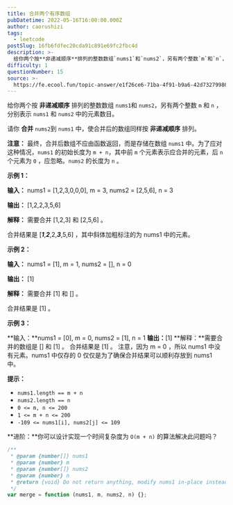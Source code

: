 ```yaml
---
title: 合并两个有序数组
pubDatetime: 2022-05-16T16:00:00.000Z
author: caorushizi
tags:
  - leetcode
postSlug: 16fb6fdfec20cda91c891e69fc2fbc4d
description: >-
  给你两个按**非递减顺序**排列的整数数组`nums1`和`nums2`，另有两个整数`m`和`n`，分别表示`nums1`和`nums2`中的元素数目。请你**合并**`nums2`到`nums1`
difficulty: 1
questionNumber: 15
source: >-
  https://fe.ecool.fun/topic-answer/e1f26ce6-71ba-4f91-b9a6-42d732799863?orderBy=updateTime&order=desc&tagId=31
---
```


给你两个按 **非递减顺序** 排列的整数数组 `nums1`和 `nums2`，另有两个整数 `m` 和 `n` ，分别表示 `nums1` 和 `nums2` 中的元素数目。

请你 **合并** `nums2`到 `nums1` 中，使合并后的数组同样按 **非递减顺序** 排列。

**注意：** 最终，合并后数组不应由函数返回，而是存储在数组 `nums1` 中。为了应对这种情况，`nums1` 的初始长度为 `m + n`，其中前 `m` 个元素表示应合并的元素，后 `n` 个元素为 `0` ，应忽略。`nums2` 的长度为 `n` 。

**示例 1：**

**输入：** nums1 = \[1,2,3,0,0,0\], m = 3, nums2 = \[2,5,6\], n = 3

**输出：** \[1,2,2,3,5,6\]

**解释：** 需要合并 \[1,2,3\] 和 \[2,5,6\] 。

合并结果是 \[_**1**_,_**2**_,2,_**3**_,5,6\] ，其中斜体加粗标注的为 nums1 中的元素。

**示例 2：**

**输入：** nums1 = \[1\], m = 1, nums2 = \[\], n = 0

**输出：** \[1\]

**解释：** 需要合并 \[1\] 和 \[\] 。

合并结果是 \[1\] 。

**示例 3：**

\*\*输入：\*\*nums1 = \[0\], m = 0, nums2 = \[1\], n = 1 **输出：**\[1\] \*\*解释：\*\*需要合并的数组是 \[\] 和 \[1\] 。 合并结果是 \[1\] 。 注意，因为 m = 0 ，所以 nums1 中没有元素。nums1 中仅存的 0 仅仅是为了确保合并结果可以顺利存放到 nums1 中。

**提示：**

- `nums1.length == m + n`
- `nums2.length == n`
- `0 <= m, n <= 200`
- `1 <= m + n <= 200`
- `-109 <= nums1[i], nums2[j] <= 109`

\*\*进阶：\*\*你可以设计实现一个时间复杂度为 `O(m + n)` 的算法解决此问题吗？

```js
/**
 * @param {number[]} nums1
 * @param {number} m
 * @param {number[]} nums2
 * @param {number} n
 * @return {void} Do not return anything, modify nums1 in-place instead.
 */
var merge = function (nums1, m, nums2, n) {};
```
